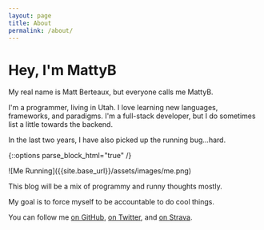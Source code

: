 ```yaml
---
layout: page
title: About
permalink: /about/
---
```

# Hey, I'm MattyB

My real name is Matt Berteaux, but everyone calls me MattyB.

I'm a programmer, living in Utah. I love learning new languages, frameworks, and paradigms. I'm a full-stack developer, but I do sometimes list a little towards the backend.

In the last two years, I have also picked up the running bug...hard.

{::options parse_block_html="true" /}
<div class="img_wrapper">
  ![Me Running]({{site.base_url}}/assets/images/me.png)
</div>

This blog will be a mix of programmy and runny thoughts mostly.

My goal is to force myself to be accountable to do cool things.

You can follow me
    <a class="social_site" target="_blank" href="https://github.com/{{ site.github_username }}">on GitHub</a>,
    <a class="social_site" target="_blank" href="https://twitter.com/{{site.twitter_username}}">on Twitter</a>, and 
    <a class="social_site" target="_blank" href="https://www.strava.com/athletes/{{site.strava_athlete_id}}">on Strava</a>.



